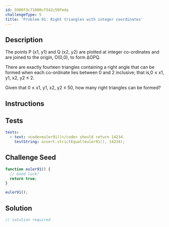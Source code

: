 ```yaml
---
id: 5900f3c71000cf542c50feda
challengeType: 5
title: 'Problem 91: Right triangles with integer coordinates'
---
```


## Description
<section id='description'>
The points P (x1, y1) and Q (x2, y2) are plotted at integer co-ordinates and are joined to the origin, O(0,0), to form ΔOPQ.




There are exactly fourteen triangles containing a right angle that can be formed when each co-ordinate lies between 0 and 2 inclusive; that is,0 ≤ x1, y1, x2, y2 ≤ 2.




Given that 0 ≤ x1, y1, x2, y2 ≤ 50, how many right triangles can be formed?
</section>

## Instructions
<section id='instructions'>

</section>

## Tests
<section id='tests'>

```yml
tests:
  - text: <code>euler91()</code> should return 14234.
    testString: assert.strictEqual(euler91(), 14234);

```

</section>

## Challenge Seed
<section id='challengeSeed'>

<div id='js-seed'>

```js
function euler91() {
  // Good luck!
  return true;
}

euler91();
```

</div>



</section>

## Solution
<section id='solution'>

```js
// solution required
```

</section>
